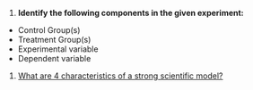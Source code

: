 1. **Identify the following components in the given experiment:**

- Control Group(s)
- Treatment Group(s)
- Experimental variable
- Dependent variable

1. [What are 4 characteristics of a strong scientific model?](../Class1/Class1Notes.md#What-makes-good-science)
